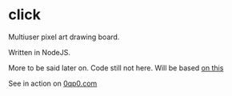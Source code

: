 # click
Multiuser pixel art drawing board.

Written in NodeJS.

More to be said later on. Code still not here. Will be based [on this](https://gist.github.com/danyshaanan/8765590)

See in action on [0qp0.com](http://0qp0.com)
